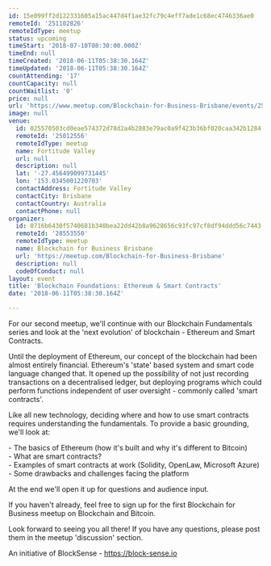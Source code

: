 ```yaml
---
id: 15e099ff2d122331605a15ac447d4f1ae32fc79c4eff7ade1c68ec4746336ae0
remoteId: '251102826'
remoteIdType: meetup
status: upcoming
timeStart: '2018-07-10T08:30:00.000Z'
timeEnd: null
timeCreated: '2018-06-11T05:38:30.164Z'
timeUpdated: '2018-06-11T05:38:30.164Z'
countAttending: '17'
countCapacity: null
countWaitlist: '0'
price: null
url: 'https://www.meetup.com/Blockchain-for-Business-Brisbane/events/251102826/'
image: null
venue:
  id: 025570503cd0eae574372d78d2a4b2883e79ac0a9f423b36bf020caa342b1284
  remoteId: '25012556'
  remoteIdType: meetup
  name: Fortitude Valley
  url: null
  description: null
  lat: '-27.456499099731445'
  lon: '153.0345001220703'
  contactAddress: Fortitude Valley
  contactCity: Brisbane
  contactCountry: Australia
  contactPhone: null
organizer:
  id: 0716b6430f5740681b340bea22dd42b8a9628656c93fc97cf8df94ddd56c7443
  remoteId: '28553550'
  remoteIdType: meetup
  name: Blockchain for Business Brisbane
  url: 'https://meetup.com/Blockchain-for-Business-Brisbane'
  description: null
  codeOfConduct: null
layout: event
title: 'Blockchain Foundations: Ethereum & Smart Contracts'
date: '2018-06-11T05:38:30.164Z'

---
```

<p>For our second meetup, we'll continue with our Blockchain Fundamentals series and look at the 'next evolution' of blockchain - Ethereum and Smart Contracts.</p> <p>Until the deployment of Ethereum, our concept of the blockchain had been almost entirely financial. Ethereum's 'state' based system and smart code language changed that. It opened up the possibility of not just recording transactions on a decentralised ledger, but deploying programs which could perform functions independent of user oversight - commonly called 'smart contracts'.</p> <p>Like all new technology, deciding where and how to use smart contracts requires understanding the fundamentals. To provide a basic grounding, we'll look at:</p> <p>- The basics of Ethereum (how it's built and why it's different to Bitcoin)<br/>- What are smart contracts?<br/>- Examples of smart contracts at work (Solidity, OpenLaw, Microsoft Azure)<br/>- Some drawbacks and challenges facing the platform</p> <p>At the end we'll open it up for questions and audience input.</p> <p>If you haven't already, feel free to sign up for the first Blockchain for Business meetup on Blockchain and Bitcoin.</p> <p>Look forward to seeing you all there! If you have any questions, please post them in the meetup 'discussion' section.</p> <p>An initiative of BlockSense - <a href="https://block-sense.io" class="linkified">https://block-sense.io</a></p>
